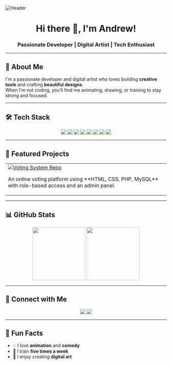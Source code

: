<!-- Banner Image -->
![Header](https://github.com/yourusername/yourusername/blob/main/banner.jpg.jpg)

<h1 align="center">Hi there 👋, I'm Andrew!</h1>
<h3 align="center">Passionate Developer | Digital Artist | Tech Enthusiast</h3>

---

## 🚀 About Me
I'm a passionate developer and digital artist who loves building **creative tools** and crafting **beautiful designs**.  
When I'm not coding, you’ll find me animating, drawing, or training to stay strong and focused.

---

## 🛠 Tech Stack
<p align="center">
  <!-- Language Icons -->
  <img src="https://img.shields.io/badge/HTML5-E34F26?style=for-the-badge&logo=html5&logoColor=white" />
  <img src="https://img.shields.io/badge/CSS3-1572B6?style=for-the-badge&logo=css3&logoColor=white" />
  <img src="https://img.shields.io/badge/JavaScript-F7DF1E?style=for-the-badge&logo=javascript&logoColor=black" />
  <img src="https://img.shields.io/badge/PHP-777BB4?style=for-the-badge&logo=php&logoColor=white" />
  <img src="https://img.shields.io/badge/Python-3776AB?style=for-the-badge&logo=python&logoColor=white" />
  <img src="https://img.shields.io/badge/Java-007396?style=for-the-badge&logo=java&logoColor=white" />
  <img src="https://img.shields.io/badge/C++-00599C?style=for-the-badge&logo=cplusplus&logoColor=white" />
  <img src="https://img.shields.io/badge/Visual%20Basic-68217A?style=for-the-badge" />
</p>

---

## 🌟 Featured Projects
<table>
<tr>
<td>
<a href="https://github.com/yourusername/online-voting-system">
<img src="https://img.shields.io/badge/Online Voting System-%2312100E.svg?&style=for-the-badge&logo=github&logoColor=white" alt="Voting System Repo"/>
</a>
<p>An online voting platform using **HTML, CSS, PHP, MySQL** with role-based access and an admin panel.</p>
</td>
</tr>
</table>

---

## 📊 GitHub Stats
<p align="center">
  <img src="https://github-readme-stats.vercel.app/api?username=yourusername&show_icons=true&theme=radical" height="165">
  <img src="https://github-readme-stats.vercel.app/api/top-langs/?username=yourusername&layout=compact&theme=radical" height="165">
</p>

---

## 🤝 Connect with Me
<p align="center">
<a href="mainaandrewcom@gmail.com"><img src="https://img.shields.io/badge/Gmail-D14836?style=for-the-badge&logo=gmail&logoColor=white"></a>
<a href="https://linkedin.com/in/andrewkibui"><img src="https://img.shields.io/badge/LinkedIn-0077B5?style=for-the-badge&logo=linkedin&logoColor=white"></a>


---

## 🎨 Fun Facts
- 💡 I love **animation** and **comedy**
- 🥋 I train **five times a week**
- 🎨 I enjoy creating **digital art**
